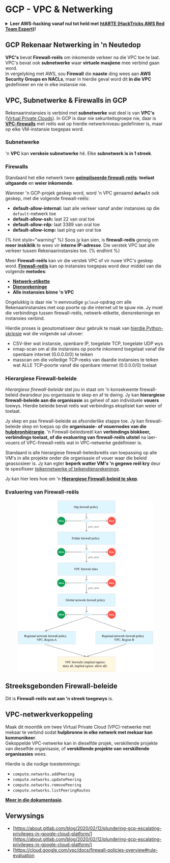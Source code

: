 # GCP - VPC & Netwerking

<details>

<summary><strong>Leer AWS-hacking vanaf nul tot held met</strong> <a href="https://training.hacktricks.xyz/courses/arte"><strong>htARTE (HackTricks AWS Red Team Expert)</strong></a><strong>!</strong></summary>

Ander maniere om HackTricks te ondersteun:

* As jy jou **maatskappy geadverteer wil sien in HackTricks** of **HackTricks in PDF wil aflaai**, kyk na die [**SUBSCRIPTION PLANS**](https://github.com/sponsors/carlospolop)!
* Kry die [**amptelike PEASS & HackTricks swag**](https://peass.creator-spring.com)
* Ontdek [**The PEASS Family**](https://opensea.io/collection/the-peass-family), ons versameling eksklusiewe [**NFTs**](https://opensea.io/collection/the-peass-family)
* **Sluit aan by die** 💬 [**Discord-groep**](https://discord.gg/hRep4RUj7f) of die [**telegram-groep**](https://t.me/peass) of **volg** ons op **Twitter** 🐦 [**@hacktricks_live**](https://twitter.com/hacktricks_live)**.**
* **Deel jou hacking-truuks deur PR's in te dien by die** [**HackTricks**](https://github.com/carlospolop/hacktricks) en [**HackTricks Cloud**](https://github.com/carlospolop/hacktricks-cloud) github-opslag.

</details>

## **GCP Rekenaar Netwerking in 'n Neutedop**

**VPC's** bevat **Firewall-reëls** om inkomende verkeer na die VPC toe te laat. VPC's bevat ook **subnetwerke** waar **virtuele masjiene** mee verbind gaan word.\
In vergelyking met AWS, sou **Firewall** die **naaste** ding wees aan **AWS Security Groups en NACLs**, maar in hierdie geval word dit **in die VPC** gedefinieer en nie in elke instansie nie.

## **VPC, Subnetwerke & Firewalls in GCP**

Rekenaarinstansies is verbind met **subnetwerke** wat deel is van **VPC's** ([Virtual Private Clouds](https://cloud.google.com/vpc/docs/vpc)). In GCP is daar nie sekuriteitsgroepe nie, daar is [**VPC-firewalls**](https://cloud.google.com/vpc/docs/firewalls) met reëls wat op hierdie netwerkniveau gedefinieer is, maar op elke VM-instansie toegepas word.

### Subnetwerke

'n **VPC** kan **verskeie subnetwerke** hê. Elke **subnetwerk is in 1 streek**.

### Firewalls

Standaard het elke netwerk twee [**geïmpliseerde firewall-reëls**](https://cloud.google.com/vpc/docs/firewalls#default\_firewall\_rules): **toelaat uitgaande** en **weier inkomende**.

Wanneer 'n GCP-projek geskep word, word 'n VPC genaamd **`default`** ook geskep, met die volgende firewall-reëls:

* **default-allow-internal:** laat alle verkeer vanaf ander instansies op die `default`-netwerk toe
* **default-allow-ssh:** laat 22 van oral toe
* **default-allow-rdp:** laat 3389 van oral toe
* **default-allow-icmp:** laat ping van oral toe

{% hint style="warning" %}
Soos jy kan sien, is **firewall-reëls** geneig om **meer inskiklik** te wees vir **interne IP-adresse**. Die verstek VPC laat alle verkeer tussen Rekenaarinstansies toe.
{% endhint %}

Meer **Firewall-reëls** kan vir die verstek VPC of vir nuwe VPC's geskep word. [**Firewall-reëls**](https://cloud.google.com/vpc/docs/firewalls) kan op instansies toegepas word deur middel van die volgende **metodes**:

* [**Netwerk-etikette**](https://cloud.google.com/vpc/docs/add-remove-network-tags)
* [**Diensrekeninge**](https://cloud.google.com/vpc/docs/firewalls#serviceaccounts)
* **Alle instansies binne 'n VPC**

Ongelukkig is daar nie 'n eenvoudige `gcloud`-opdrag om alle Rekenaarinstansies met oop poorte op die internet uit te spuw nie. Jy moet die verbindings tussen firewall-reëls, netwerk-etikette, diensrekeninge en instansies verbind.

Hierdie proses is geoutomatiseer deur gebruik te maak van [hierdie Python-skripsie](https://gitlab.com/gitlab-com/gl-security/gl-redteam/gcp\_firewall\_enum) wat die volgende sal uitvoer:

* CSV-lêer wat instansie, openbare IP, toegelate TCP, toegelate UDP wys
* nmap-scan om al die instansies op poorte inkomend toegelaat vanaf die openbare internet (0.0.0.0/0) te teiken
* masscan om die volledige TCP-reeks van daardie instansies te teiken wat ALLE TCP-poorte vanaf die openbare internet (0.0.0.0/0) toelaat

### Hierargiese Firewall-beleide <a href="#hierarchical-firewall-policies" id="hierarchical-firewall-policies"></a>

_Hierargiese firewall-beleide_ stel jou in staat om 'n konsekwente firewall-beleid dwarsdeur jou organisasie te skep en af te dwing. Jy kan **hierargiese firewall-beleide aan die organisasie** as geheel of aan individuele **vouers** toewys. Hierdie beleide bevat reëls wat verbindings eksplisiet kan weier of toelaat.

Jy skep en pas firewall-beleide as afsonderlike stappe toe. Jy kan firewall-beleide skep en toepas op die **organisasie- of vouernodes van die** [**hulpbronhiërargie**](https://cloud.google.com/resource-manager/docs/cloud-platform-resource-hierarchy). 'n Firewall-beleidsreël kan **verbindings blokkeer, verbindings toelaat, of die evaluering van firewall-reëls uitstel** na laer-vouers of VPC-firewall-reëls wat in VPC-netwerke gedefinieer is.

Standaard is alle hierargiese firewall-beleidsreëls van toepassing op alle VM's in alle projekte onder die organisasie of vouer waar die beleid geassosieer is. Jy kan egter **beperk watter VM's 'n gegewe reël kry** deur te spesifiseer [teikennetwerke of teikendiensrekeninge](https://cloud.google.com/vpc/docs/firewall-policies#targets).

Jy kan hier lees hoe om 'n [**Hierargiese Firewall-beleid te skep**](https://cloud.google.com/vpc/docs/using-firewall-policies#gcloud).

### Evaluering van Firewall-reëls

<figure><img src="../../../../.gitbook/assets/image (4) (5).png" alt=""><figcaption></figcaption></figure>

## Streeksgebonden Firewall-beleide

Dit is **Firewall-reëls wat aan 'n streek toegewys** is.

## VPC-netwerkverkoppeling

Maak dit moontlik om twee Virtual Private Cloud (VPC)-netwerke met mekaar te verbind sodat **hulpbronne in elke netwerk met mekaar kan kommunikeer**.\
Gekoppelde VPC-netwerke kan in dieselfde projek, verskillende projekte van dieselfde organisasie, of **verskillende projekte van verskillende organisasies** wees.

Hierdie is die nodige toestemmings:

* `compute.networks.addPeering`
* `compute.networks.updatePeering`
* `compute.networks.removePeering`
* `compute.networks.listPeeringRoutes`

[**Meer in die dokumentasie**](https://cloud.google.com/vpc/docs/vpc-peering).

## Verwysings

* [https://about.gitlab.com/blog/2020/02/12/plundering-gcp-escalating-privileges-in-google-cloud-platform/](https://about.gitlab.com/blog/2020/02/12/plundering-gcp-escalating-privileges-in-google-cloud-platform/)
* [https://cloud.google.com/vpc/docs/firewall-policies-overview#rule-evaluation
